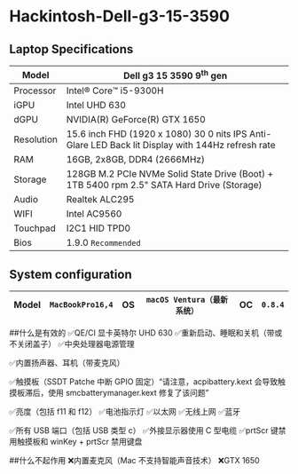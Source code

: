 # Hackintosh-Dell-g3-15-3590<br>

## Laptop Specifications

Model     | Dell g3 15 3590 9<sup>th</sup> gen
---       | ---
Processor | Intel®️ Core™️ i5-9300H
iGPU      | Intel UHD 630
dGPU      | NVIDIA(R) GeForce(R) GTX 1650
Resolution| 15.6 inch FHD (1920 x 1080) 30 0 nits IPS Anti-Glare LED Back lit Display with 144Hz refresh rate
RAM       | 16GB, 2x8GB, DDR4 (2666MHz) 
Storage   | 128GB M.2 PCIe NVMe Solid State Drive (Boot) + 1TB 5400 rpm 2.5" SATA Hard Drive (Storage)
Audio     | Realtek ALC295
WIFI      | Intel AC9560 
Touchpad  | I2C1 HID TPD0
Bios      | 1.9.0 `Recommended`




## System configuration

Model | `MacBookPro16,4` | OS | `macOS Ventura（最新系统）` | OC | `0.8.4`
---|---|---|---|---|---



##什么是有效的
✅QE/CI 显卡英特尔 UHD 630
✅重新启动、睡眠和关机（带或不关闭盖子）
✅中央处理器电源管理

✅内置扬声器、耳机（带麦克风）

✅触摸板（SSDT Patche 中断 GPIO 固定）“请注意，acpibattery.kext 会导致触摸板滞后，使用 smcbatterymanager.kext 修复了该问题”

✅亮度（包括 f11 和 f12）
✅电池指示灯
✅以太网
✅无线上网
✅蓝牙

✅所有 USB 端口（包括 USB 类型 c）
✅外接显示器使用 C 型电缆
✅prtScr 键禁用触摸板和 winKey + prtScr 禁用键盘

##什么不起作用
❌内置麦克风（Mac 不支持智能声音技术）
❌GTX 1650

